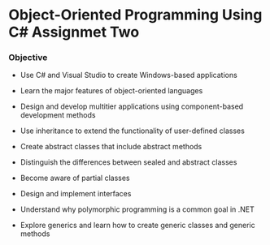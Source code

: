# Object-Oriented Programming Using C# Assignmet Two


### Objective 

- Use C# and Visual Studio to create Windows-based applications

- Learn the major features of object-oriented languages

- Design and develop multitier applications using component-based development methods

- Use inheritance to extend the functionality of user-defined classes

- Create abstract classes that include abstract methods

- Distinguish the differences between sealed and abstract classes

- Become aware of partial classes

- Design and implement interfaces

- Understand why polymorphic programming is a common goal in .NET

- Explore generics and learn how to create generic classes and generic methods
